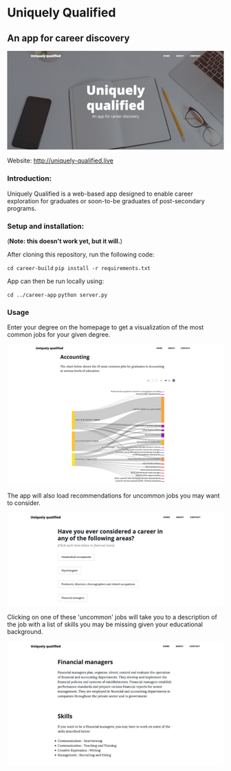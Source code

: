 # Uniquely Qualified

## An app for career discovery

<img src="notebooks/figures/app-landing.png"></img>

Website: http://uniquely-qualified.live

### Introduction:

Uniquely Qualified is a web-based app designed to enable career exploration for graduates or soon-to-be graduates of post-secondary programs.

### Setup and installation:

(<b>Note: this doesn't work yet, but it will.</b>)

After cloning this repository, run the following code:

`cd career-build`
`pip install -r requirements.txt`

App can then be run locally using:

`cd ../career-app`
`python server.py`

### Usage

Enter your degree on the homepage to get a visualization of the most common jobs for your given degree.

<img src="notebooks/figures/app-sankey2.png"></img>

The app will also load recommendations for uncommon jobs you may want to consider.

<img src="notebooks/figures/app-recs.png"></img>

Clicking on one of these 'uncommon' jobs will take you to a description of the job with a list of skills you may be missing given your educational background.

<img src="notebooks/figures/app-job-example.png"></img>

